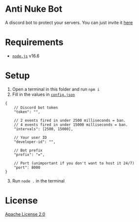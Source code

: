 # Anti Nuke Bot
A discord bot to protect your servers. You can just invite it [here](https://discord.com/oauth2/authorize?client_id=801222160407592961&scope=bot&permissions=8)
# Requirements
- [`node.js`](https://nodejs.org) v16.6
# Setup
1. Open a terminal in this folder and run `npm i`
2. Fill in the values in [`config.json`](./config.json)
```jsonc
{
    // Discord bot token
    "token": "",

    // 2 events fired in under 2500 milliseconds = ban.
    // 4 events fired in under 15000 milliseconds = ban.
    "intervals": [2500, 15000],

    // Your user ID
    "developer-id": "",

    // Bot prefix
    "prefix": "=",

    // Port (unimportant if you don't want to host it 24/7)
    "port": 8000
}
```
3. Run `node .` in the terminal
# License
[Apache License 2.0](./LICENSE)
